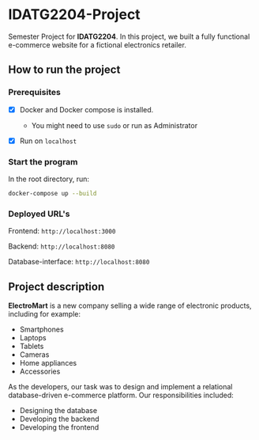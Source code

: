 # IDATG2204-Project
Semester Project for **IDATG2204**. In this project, we built a fully functional e-commerce website for a fictional electronics retailer.

## How to run the project
### Prerequisites
- [x] Docker and Docker compose is installed. 
  - You might need to use `sudo` or run as Administrator

- [x] Run on `localhost`

### Start the program
In the root directory, run:
```bash
docker-compose up --build
```

### Deployed URL's
Frontend: `http://localhost:3000`

Backend: `http://localhost:8080`

Database-interface: `http://localhost:8080`

## Project description
**ElectroMart** is a new company selling a wide range of electronic products, including for example:
- Smartphones
- Laptops
- Tablets
- Cameras
- Home appliances
- Accessories

As the developers, our task was to design and implement a relational database-driven e-commerce platform. Our responsibilities included:
- Designing the database
- Developing the backend
- Developing the frontend
